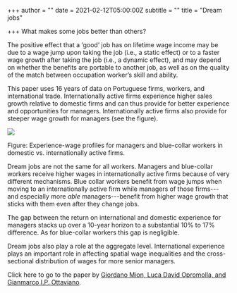 +++
author = ""
date = 2021-02-12T05:00:00Z
subtitle = ""
title = "Dream jobs"

+++
What makes some jobs better than others?

The positive effect that a ‘good’ job has on lifetime wage income may be due to a wage jump upon taking the job (i.e., a static effect) or to a faster wage growth after taking the job (i.e., a dynamic effect), and may depend on whether the benefits are portable to another job, as well as on the quality of the match between occupation worker’s skill and ability.

This paper uses 16 years of data on Portuguese firms, workers, and international trade. Internationally active firms experience higher sales growth relative to domestic firms and can thus provide for better experience and opportunities for managers. Internationally active firms also provide for steeper wage growth for managers (see the figure).

![](/v1613169369/research_report/Screen_Shot_2021-02-12_at_5.35.25_PM_susokh.png)

Figure: Experience-wage profiles for managers and blue-collar workers in domestic vs. internationally active firms.

Dream jobs are not the same for all workers. Managers and blue-collar workers receive higher wages in internationally active firms because of very different mechanisms. Blue collar workers benefit from wage jumps when moving to an internationally active firm while managers of those firms---and especially more _able_ managers---benefit from higher wage growth that sticks with them even after they change jobs.

The gap between the return on international and domestic experience for managers stacks up over a 10-year horizon to a substantial 10% to 17% difference. As for blue-collar workers this gap is negligible.

Dream jobs also play a role at the aggregate level. International experience plays an important role in affecting spatial wage inequalities and the cross-sectional distribution of wages for more senior managers.

Click here to go to the paper by [Giordano Mion, Luca David Opromolla, and Gianmarco I.P. Ottaviano](https://papers.ssrn.com/sol3/papers.cfm?abstract_id=3653955).